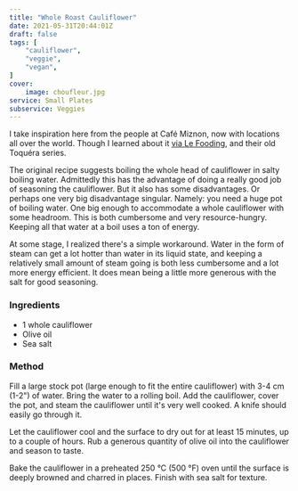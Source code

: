 ```yaml
---
title: "Whole Roast Cauliflower"
date: 2021-05-31T20:44:01Z
draft: false
tags: [
    "cauliflower",
    "veggie",
    "vegan",
]
cover:
    image: choufleur.jpg
service: Small Plates
subservice: Veggies
---
```


I take inspiration here from the people at Café Miznon, now with locations all over the world. Though I learned about it [via Le Fooding](https://lefooding.com/en/recipes-video-toquera/toquera-295-an-affair-with-un-chou-fleur), and their old Toquéra series.

The original recipe suggests boiling the whole head of cauliflower in salty boiling water. Admittedly this has the advantage of doing a really good job of seasoning the cauliflower. But it also has some disadvantages. Or perhaps one very big disadvantage singular. Namely: you need a huge pot of boiling water. One big enough to accommodate a whole cauliflower with some headroom. This is both cumbersome and very resource-hungry. Keeping all that water at a boil uses a ton of energy.

At some stage, I realized there's a simple workaround. Water in the form of steam can get a lot hotter than water in its liquid state, and keeping a relatively small amount of steam going is both less cumbersome and a lot more energy efficient. It does mean being a little more generous with the salt for good seasoning.

### Ingredients

* 1 whole cauliflower
* Olive oil
* Sea salt

### Method

Fill a large stock pot (large enough to fit the entire cauliflower) with 3-4 cm (1-2") of water. Bring the water to a rolling boil. Add the cauliflower, cover the pot, and steam the cauliflower until it's very well cooked. A knife should easily go through it.

Let the cauliflower cool and the surface to dry out for at least 15 minutes, up to a couple of hours. Rub a generous quantity of olive oil into the cauliflower and season to taste.

Bake the cauliflower in a preheated 250 °C (500 °F) oven until the surface is deeply browned and charred in places. Finish with sea salt for texture.
